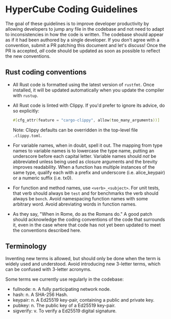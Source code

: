 HyperCube Coding Guidelines
===

The goal of these guidelines is to improve developer productivity by allowing developers to
jump any file in the codebase and not need to adapt to inconsistencies in how the code is
written. The codebase should appear as if it had been authored by a single developer. If you
don't agree with a convention, submit a PR patching this document and let's discuss! Once
the PR is accepted, *all* code should be updated as soon as possible to reflect the new
conventions.

Rust coding conventions
---

* All Rust code is formatted using the latest version of `rustfmt`. Once installed, it will be
  updated automatically when you update the compiler with `rustup`.

* All Rust code is linted with Clippy. If you'd prefer to ignore its advice, do so explicitly:

  ```rust
  #[cfg_attr(feature = "cargo-clippy", allow(too_many_arguments))]
  ```

  Note: Clippy defaults can be overridden in the top-level file `.clippy.toml`.

* For variable names, when in doubt, spell it out. The mapping from type names to variable names
  is to lowercase the type name, putting an underscore before each capital letter. Variable names
  should *not* be abbreviated unless being used as closure arguments and the brevity improves
  readability. When a function has multiple instances of the same type, qualify each with a
  prefix and underscore (i.e. alice_keypair) or a numeric suffix (i.e. tx0).

* For function and method names, use `<verb>_<subject>`. For unit tests, that verb should
  always be `test` and for benchmarks the verb should always be `bench`. Avoid namespacing
  function names with some arbitrary word. Avoid abreviating words in function names.

* As they say, "When in Rome, do as the Romans do." A good patch should acknowledge the coding
  conventions of the code that surrounds it, even in the case where that code has not yet been
  updated to meet the conventions described here.


Terminology
---

Inventing new terms is allowed, but should only be done when the term is widely used and
understood. Avoid introducing new 3-letter terms, which can be confused with 3-letter acronyms.

Some terms we currently use regularly in the codebase:

* fullnode: n. A fully participating network node.
* hash: n. A SHA-256 Hash.
* keypair: n. A Ed25519 key-pair, containing a public and private key.
* pubkey: n. The public key of a Ed25519 key-pair.
* sigverify: v. To verify a Ed25519 digital signature.


